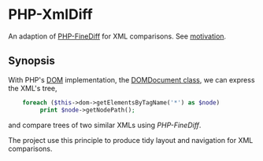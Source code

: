 PHP-XmlDiff
===========

An adaption of [PHP-FineDiff](https://github.com/gorhill/PHP-FineDiff) for XML comparisons.
See [motivation](http://stackoverflow.com/q/26160675/287948).

## Synopsis ##
With PHP's [DOM](http://www.w3.org/DOM) implementation, 
the [DOMDocument class](http://php.net/manual/en/class.domdocument.php), we can express the XML's tree,

```php
  	foreach ($this->dom->getElementsByTagName('*') as $node)
	     print $node->getNodePath();
``` 

and compare trees of two similar XMLs using *PHP-FineDiff*.

The project use this principle to produce tidy layout and navigation for XML comparisons.


